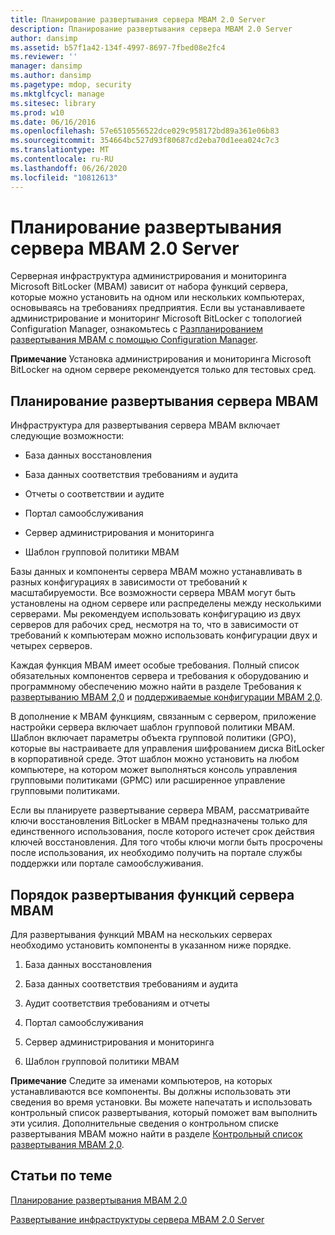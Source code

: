 ```yaml
---
title: Планирование развертывания сервера MBAM 2.0 Server
description: Планирование развертывания сервера MBAM 2.0 Server
author: dansimp
ms.assetid: b57f1a42-134f-4997-8697-7fbed08e2fc4
ms.reviewer: ''
manager: dansimp
ms.author: dansimp
ms.pagetype: mdop, security
ms.mktglfcycl: manage
ms.sitesec: library
ms.prod: w10
ms.date: 06/16/2016
ms.openlocfilehash: 57e6510556522dce029c958172bd89a361e06b83
ms.sourcegitcommit: 354664bc527d93f80687cd2eba70d1eea024c7c3
ms.translationtype: MT
ms.contentlocale: ru-RU
ms.lasthandoff: 06/26/2020
ms.locfileid: "10812613"
---
```

# Планирование развертывания сервера MBAM 2.0 Server


Серверная инфраструктура администрирования и мониторинга Microsoft BitLocker (MBAM) зависит от набора функций сервера, которые можно установить на одном или нескольких компьютерах, основываясь на требованиях предприятия. Если вы устанавливаете администрирование и мониторинг Microsoft BitLocker с топологией Configuration Manager, ознакомьтесь с [Разпланированием развертывания MBAM с помощью Configuration Manager](planning-to-deploy-mbam-with-configuration-manager-2.md).

**Примечание**  Установка администрирования и мониторинга Microsoft BitLocker на одном сервере рекомендуется только для тестовых сред.

 

## Планирование развертывания сервера MBAM


Инфраструктура для развертывания сервера MBAM включает следующие возможности:

-   База данных восстановления

-   База данных соответствия требованиям и аудита

-   Отчеты о соответствии и аудите

-   Портал самообслуживания

-   Сервер администрирования и мониторинга

-   Шаблон групповой политики MBAM

Базы данных и компоненты сервера MBAM можно устанавливать в разных конфигурациях в зависимости от требований к масштабируемости. Все возможности сервера MBAM могут быть установлены на одном сервере или распределены между несколькими серверами. Мы рекомендуем использовать конфигурацию из двух серверов для рабочих сред, несмотря на то, что в зависимости от требований к компьютерам можно использовать конфигурации двух и четырех серверов.

Каждая функция MBAM имеет особые требования. Полный список обязательных компонентов сервера и требования к оборудованию и программному обеспечению можно найти в разделе Требования к [развертыванию MBAM 2,0](mbam-20-deployment-prerequisites-mbam-2.md) и [поддерживаемые конфигурации MBAM 2,0](mbam-20-supported-configurations-mbam-2.md).

В дополнение к MBAM функциям, связанным с сервером, приложение настройки сервера включает шаблон групповой политики MBAM. Шаблон включает параметры объекта групповой политики (GPO), которые вы настраиваете для управления шифрованием диска BitLocker в корпоративной среде. Этот шаблон можно установить на любом компьютере, на котором может выполняться консоль управления групповыми политиками (GPMC) или расширенное управление групповыми политиками.

Если вы планируете развертывание сервера MBAM, рассматривайте ключи восстановления BitLocker в MBAM предназначены только для единственного использования, после которого истечет срок действия ключей восстановления. Для того чтобы ключи могли быть просрочены после использования, их необходимо получить на портале службы поддержки или портале самообслуживания.

## Порядок развертывания функций сервера MBAM


Для развертывания функций MBAM на нескольких серверах необходимо установить компоненты в указанном ниже порядке.

1.  База данных восстановления

2.  База данных соответствия требованиям и аудита

3.  Аудит соответствия требованиям и отчеты

4.  Портал самообслуживания

5.  Сервер администрирования и мониторинга

6.  Шаблон групповой политики MBAM

**Примечание**  Следите за именами компьютеров, на которых устанавливаются все компоненты. Вы должны использовать эти сведения во время установки. Вы можете напечатать и использовать контрольный список развертывания, который поможет вам выполнить эти усилия. Дополнительные сведения о контрольном списке развертывания MBAM можно найти в разделе [Контрольный список развертывания MBAM 2,0](mbam-20-deployment-checklist-mbam-2.md).

 

## Статьи по теме


[Планирование развертывания MBAM 2.0](planning-to-deploy-mbam-20-mbam-2.md)

[Развертывание инфраструктуры сервера MBAM 2.0 Server](deploying-the-mbam-20-server-infrastructure-mbam-2.md)

 

 





